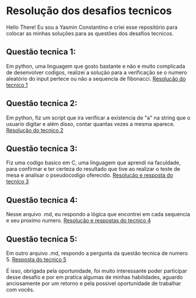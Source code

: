# Resolução dos desafios tecnicos 

Hello There! Eu sou a Yasmin Constantino e criei esse repositório para colocar as minhas soluções para as questões dos desafios tecnicos.

## Questão tecnica 1:
Em python, uma linguagem que gosto bastante e não e muito complicada de desenvolver codigos, realizei a solução para a verificação se o numero aleatório do input pertece ou não a sequencia de fibonacci.
[Resolução do tecnico 1](tecnico1.py)

## Questão tecnica 2:
Em python, fiz um script que ira verificar a existencia de "a" na string que o usuario digitar e além disso, contar quantas vezes a mesma aparece.
[Resolução do tecnico 2](tecnico2.py)

## Questão tecnica 3:
Fiz uma codigo basico em C, uma linguagem que aprendi na faculdade, para confirmar e ter certeza do resultado que tive ao realizar o teste de mesa e analisar o pseudocodigo oferecido.
[Resolução e resposta do tecnico 3](tecnico3.c)

## Questão tecnica 4:
Nesse arquivo .md, eu respondo a lógica que encontrei em cada sequencia e seu proximo numero.
[Resolução e respostas do tecnico 4](tecnico4.md)

## Questão tecnica 5:
Em outro arquivo .md, respondo a pergunta da questão tecnica de numero 5.
[Resposta do tecnico 5](tecnico5.py)


É isso, obrigada pela oportunidade, foi muito interessante poder participar desse desafio e por em pratica algumas de minhas habilidades, aguardo anciosamente por um retorno e pela possivel oportunidade de trabalhar com vocês.